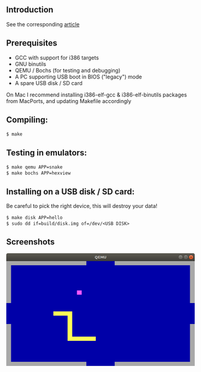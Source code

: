 ## Introduction

See the corresponding [article](ARTICLE.md)

## Prerequisites

- GCC with support for i386 targets
- GNU binutils
- QEMU / Bochs (for testing and debugging)
- A PC supporting USB boot in BIOS ("legacy") mode
- A spare USB disk / SD card

On Mac I recommend installing i386-elf-gcc & i386-elf-binutils packages from MacPorts,
and updating Makefile accordingly

## Compiling:
```
$ make
```

## Testing in emulators:
```
$ make qemu APP=snake
$ make bochs APP=hexview
```

## Installing on a USB disk / SD card:

Be careful to pick the right device, this will destroy your data!

```
$ make disk APP=hello
$ sudo dd if=build/disk.img of=/dev/<USB DISK>
```

## Screenshots

![](screenshot.png)
